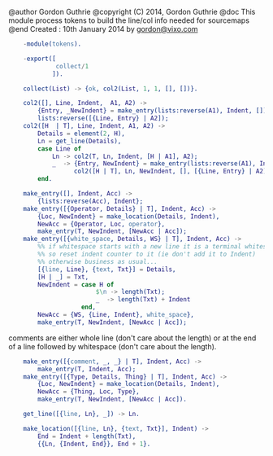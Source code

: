    @author    Gordon Guthrie
   @copyright (C) 2014, Gordon Guthrie
   @doc       This module process tokens to
              build the line/col info needed for
              sourcemaps
   @end
   Created : 10th January 2014 by gordon@vixo.com
```erlang
    -module(tokens).

    -export([
             collect/1
            ]).

    collect(List) -> {ok, col2(List, 1, 1, [], [])}.

    col2([], Line, Indent,  A1, A2) ->
        {Entry, _NewIndent} = make_entry(lists:reverse(A1), Indent, []),
        lists:reverse([{Line, Entry} | A2]);
    col2([H  | T], Line, Indent, A1, A2) ->
        Details = element(2, H),
        Ln = get_line(Details),
        case Line of
            Ln -> col2(T, Ln, Indent, [H | A1], A2);
            _  -> {Entry, NewIndent} = make_entry(lists:reverse(A1), Indent, []),
                  col2([H | T], Ln, NewIndent, [], [{Line, Entry} | A2])
        end.

    make_entry([], Indent, Acc) ->
        {lists:reverse(Acc), Indent};
    make_entry([{Operator, Details} | T], Indent, Acc) ->
        {Loc, NewIndent} = make_location(Details, Indent),
        NewAcc = {Operator, Loc, operator},
        make_entry(T, NewIndent, [NewAcc | Acc]);
    make_entry([{white_space, Details, WS} | T], Indent, Acc) ->
        %% if whitespace starts with a new line it is a terminal whitespace
        %% so reset indent counter to it (ie don't add it to Indent)
        %% otherwise business as usual...
        [{line, Line}, {text, Txt}] = Details,
        [H | _] = Txt,
        NewIndent = case H of
                        $\n -> length(Txt);
                        _  -> length(Txt) + Indent
                    end,
        NewAcc = {WS, {Line, Indent}, white_space},
        make_entry(T, NewIndent, [NewAcc | Acc]);
```
  comments are either whole line (don't care about the length)
  or at the end of a line followed by whitespace (don't care about the length).
```erlang
    make_entry([{comment, _, _} | T], Indent, Acc) ->
        make_entry(T, Indent, Acc);
    make_entry([{Type, Details, Thing} | T], Indent, Acc) ->
        {Loc, NewIndent} = make_location(Details, Indent),
        NewAcc = {Thing, Loc, Type},
        make_entry(T, NewIndent, [NewAcc | Acc]).

    get_line([{line, Ln}, _]) -> Ln.

    make_location([{line, Ln}, {text, Txt}], Indent) ->
        End = Indent + length(Txt),
        {{Ln, {Indent, End}}, End + 1}.

```
